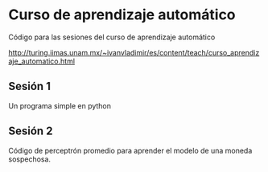 Curso de aprendizaje automático
===============================

Código para las sesiones del curso de aprendizaje automático

http://turing.iimas.unam.mx/~ivanvladimir/es/content/teach/curso_aprendizaje_automatico.html


Sesión 1
--------

Un programa simple en python


Sesión 2
--------

Código de perceptrón promedio para aprender el modelo de una moneda 
sospechosa.


